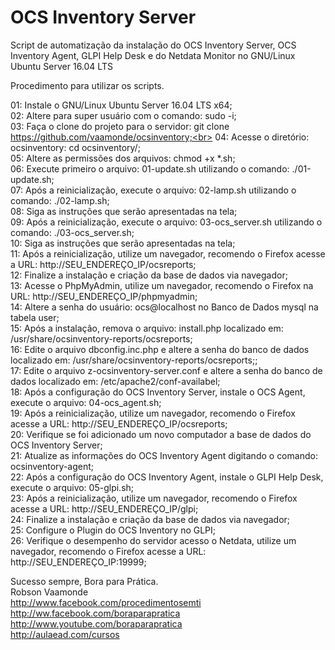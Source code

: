 # OCS Inventory Server

Script de automatização da instalação do OCS Inventory Server, OCS Inventory Agent, GLPI Help Desk e do Netdata Monitor no GNU/Linux Ubuntu Server 16.04 LTS

Procedimento para utilizar os scripts.

01: Instale o GNU/Linux Ubuntu Server 16.04 LTS x64;<br>
02: Altere para super usuário com o comando: sudo -i;<br>
03: Faça o clone do projeto para o servidor: git clone https://github.com/vaamonde/ocsinventory;<br>
04: Acesse o diretório: ocsinventory: cd ocsinventory/;<br>
05: Altere as permissões dos arquivos: chmod +x *.sh;<br>
06: Execute primeiro o arquivo: 01-update.sh utilizando o comando: ./01-update.sh;<br>
07: Após a reinicialização, execute o arquivo: 02-lamp.sh utilizando o comando: ./02-lamp.sh;<br>
08: Siga as instruções que serão apresentadas na tela;<br>
09: Após a reinicialização, execute o arquivo: 03-ocs_server.sh utilizando o comando: ./03-ocs_server.sh;<br>
10: Siga as instruções que serão apresentadas na tela;<br>
11: Após a reinicialização, utilize um navegador, recomendo o Firefox acesse a URL: http://SEU_ENDEREÇO_IP/ocsreports;<br>
12: Finalize a instalação e criação da base de dados via navegador;<br>
13: Acesse o PhpMyAdmin, utilize um navegador, recomendo o Firefox na URL: http://SEU_ENDEREÇO_IP/phpmyadmin;<br>
14: Altere a senha do usuário: ocs@localhost no Banco de Dados mysql na tabela user;<br>
15: Após a instalação, remova o arquivo: install.php localizado em: /usr/share/ocsinventory-reports/ocsreports;<br>
16: Edite o arquivo dbconfig.inc.php e altere a senha do banco de dados localizado em: /usr/share/ocsinventory-reports/ocsreports;;<br>
17: Edite o arquivo z-ocsinventory-server.conf e altere a senha do banco de dados localizado em: /etc/apache2/conf-availabel;<br>
18: Após a configuração do OCS Inventory Server, instale o OCS Agent, execute o arquivo: 04-ocs_agent.sh;<br>
19: Após a reinicialização, utilize um navegador, recomendo o Firefox acesse a URL: http://SEU_ENDEREÇO_IP/ocsreports;<br>
20: Verifique se foi adicionado um novo computador a base de dados do OCS Inventory Server;<br>
21: Atualize as informações do OCS Inventory Agent digitando o comando: ocsinventory-agent;<br>
22: Após a configuração do OCS Inventory Agent, instale o GLPI Help Desk, execute o arquivo: 05-glpi.sh;<br>
23: Após a reinicialização, utilize um navegador, recomendo o Firefox acesse a URL: http://SEU_ENDEREÇO_IP/glpi;<br>
24: Finalize a instalação e criação da base de dados via navegador;<br>
25: Configure o Plugin do OCS Inventory no GLPI;<br>
26: Verifique o desempenho do servidor acesso o Netdata, utilize um navegador, recomendo o Firefox acesse a URL: http://SEU_ENDEREÇO_IP:19999;<br>

Sucesso sempre, Bora para Prática.<br>
Robson Vaamonde<br>
http://www.facebook.com/procedimentosemti<br>
http://ww.facebook.com/boraparapratica<br>
http://www.youtube.com/boraparapratica<br>
http://aulaead.com/cursos
